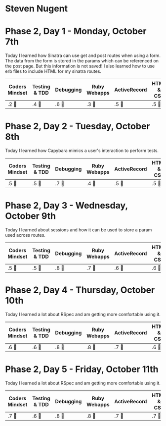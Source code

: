 # Steven Nugent

# Phase 2, Day 1 - Monday, October 7th
Today I learned how Sinatra can use get and post routes when using a form. The data from the form is stored in the params which can be referenced on the post page. But this information is not saved! I also learned how to use erb files to include HTML for my sinatra routes.

| Coders Mindset | Testing & TDD |  Debugging | Ruby Webapps | ActiveRecord | HTML & CSS |
| -------------- | ------------- |  --------- | ------------ | ------------ | ---------- |
| .2 :cookie:    | .4 :cookie:   | .6 :cookie:| .3 :cookie:  | .5 :cookie:  | .5 :cookie:|


# Phase 2, Day 2 - Tuesday, October 8th
Today I learned how Capybara mimics a user's interaction to perform tests.

| Coders Mindset | Testing & TDD |  Debugging | Ruby Webapps | ActiveRecord | HTML & CSS |
| -------------- | ------------- |  --------- | ------------ | ------------ | ---------- |
| .5 :cookie:    | .5 :cookie:   | .7 :cookie:| .4 :cookie:  | .5 :cookie:  | .5 :cookie:|


# Phase 2, Day 3 - Wednesday, October 9th
Today I learned about sessions and how it can be used to store a param used across routes.

| Coders Mindset | Testing & TDD |  Debugging | Ruby Webapps | ActiveRecord | HTML & CSS |
| -------------- | ------------- |  --------- | ------------ | ------------ | ---------- |
| .5 :cookie:    | .5 :cookie:   | .8 :cookie:| .7 :cookie:  | .6 :cookie:  | .6 :cookie:|


# Phase 2, Day 4 - Thursday, October 10th
Today I learned a lot about RSpec and am getting more comfortable using it.

| Coders Mindset | Testing & TDD |  Debugging | Ruby Webapps | ActiveRecord | HTML & CSS |
| -------------- | ------------- |  --------- | ------------ | ------------ | ---------- |
| .6 :cookie:    | .6 :cookie:   | .8 :cookie:| .8 :cookie:  | .7 :cookie:  | .6 :cookie:|


# Phase 2, Day 5 - Friday, October 11th
Today I learned a lot about RSpec and am getting more comfortable using it.

| Coders Mindset | Testing & TDD |  Debugging | Ruby Webapps | ActiveRecord | HTML & CSS |
| -------------- | ------------- |  --------- | ------------ | ------------ | ---------- |
| .7 :cookie:    | .6 :cookie:   | .8 :cookie:| .8 :cookie:  | .7 :cookie:  | .7 :cookie:|

